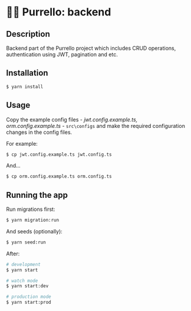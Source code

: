 # 🐱‍👤 Purrello: backend

## Description

Backend part of the Purrello project which includes CRUD operations, authentication using JWT, pagination and etc.

## Installation

```bash
$ yarn install
```

## Usage

Copy the example config files - _jwt.config.example.ts, orm.config.example.ts_ - `src\configs` and make the required configuration changes in the config files.

For example:

```bash
$ cp jwt.config.example.ts jwt.config.ts
```

And...

```bash
$ cp orm.config.example.ts orm.config.ts
```

## Running the app

Run migrations first:

```bash
$ yarn migration:run
```

And seeds (optionally):

```bash
$ yarn seed:run
```

After:

```bash
# development
$ yarn start

# watch mode
$ yarn start:dev

# production mode
$ yarn start:prod
```

